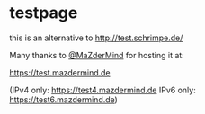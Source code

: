 # testpage

this is an alternative to http://test.schrimpe.de/

Many thanks to [@MaZderMind](https://github.com/MaZderMind) for hosting it at:

https://test.mazdermind.de 

(IPv4 only: https://test4.mazdermind.de IPv6 only: https://test6.mazdermind.de)
